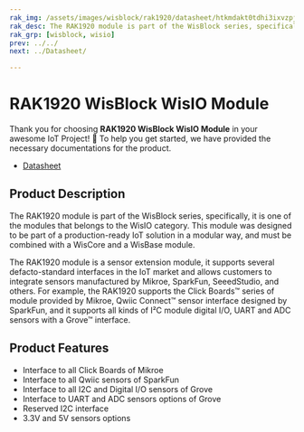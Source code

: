 ```yaml
---
rak_img: /assets/images/wisblock/rak1920/datasheet/htkmdakt0tdhi3ixvzpj.jpg
rak_desc: The RAK1920 module is part of the WisBlock series, specifically, it is one of the modules that belongs to the WisIO category. This module was designed to be part of a production-ready IoT solution in a modular way, and must be combined with a WisCore and a WisBase module.
rak_grp: [wisblock, wisio]
prev: ../../
next: ../Datasheet/

---
```


# RAK1920 WisBlock WisIO Module 

Thank you for choosing **RAK1920 WisBlock WisIO Module** in your awesome IoT Project! 🎉 
To help you get started, we have provided the necessary documentations for the product.

* [Datasheet](../Datasheet/)


## Product Description

The RAK1920 module is part of the WisBlock series, specifically, it is one of the modules that belongs to the WisIO category. This module was designed to be part of a production-ready IoT solution in a modular way, and must be combined with a WisCore and a WisBase module.

The RAK1920 module is a sensor extension module, it supports several defacto-standard interfaces in the IoT market and allows customers to integrate sensors manufactured by Mikroe, SparkFun, SeeedStudio, and others. For example, the RAK1920 supports the Click Boards™ series of module provided by Mikroe, Qwiic Connect™ sensor interface designed by SparkFun, and it supports all kinds of I²C module digital I/O, UART and ADC sensors with a Grove™ interface.


## Product Features

* Interface to all Click Boards of Mikroe
* Interface to all Qwiic sensors of SparkFun
* Interface to all I2C and Digital I/O sensors of Grove
* Interface to UART and ADC sensors options of Grove
* Reserved I2C interface
* 3.3V and 5V sensors options

